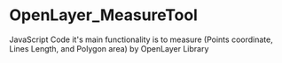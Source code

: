 # OpenLayer_MeasureTool
JavaScript Code it's main functionality is to measure (Points coordinate, Lines Length, and Polygon area) by OpenLayer Library 
